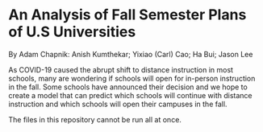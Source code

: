 # An Analysis of Fall Semester Plans of U.S Universities
By Adam Chapnik: Anish Kumthekar; Yixiao (Carl) Cao; Ha Bui; Jason Lee

As COVID-19 caused the abrupt shift to distance instruction in most schools, many are wondering if schools will open for in-person instruction in the fall. Some schools have announced their decision and we hope to create a model that can predict which schools will continue with distance instruction and which schools will open their campuses in the fall. 

The files in this repository cannot be run all at once. 
